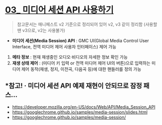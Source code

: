 # [03_ 미디어 세션 API 사용하기](https://developers.whale.naver.com/tutorials/mediaSession/)
> 참고문서는 매니페스트 v2 기준으로 정리되어 있어 v2, v3 같이 정리함 (사용할땐 v3으로, v2는 사용불가)

- **미디어 세션(Media Session) API** : GMC UI(Global Media Control User Interface, 전역 미디어 제어 사용자 인터페이스) 제어 가능
1. **메타 정보** : 현재 재생중인 오디오·비디오의 자세한 정보 확인 가능
2. **재생 상태 제어** : (미디어 키 입력 or 전역 미디어 제어 UI의 버튼)으로 입력하는 미디어 제어 동작(재생, 정지, 이전곡, 다음곡 등)에 대한 핸들러를 정의 가능

## *참고! · 미디어 세션 API 예제 재현이 안되므로 잠정 패스...

- https://developer.mozilla.org/en-US/docs/Web/API/Media_Session_API
- https://googlechrome.github.io/samples/media-session/slides.html
- https://googlechrome.github.io/samples/media-session/